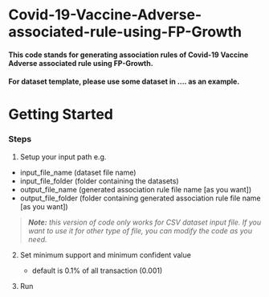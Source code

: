 # Covid-19-Vaccine-Adverse-associated-rule-using-FP-Growth
#### This code stands for generating association rules of Covid-19 Vaccine Adverse associated rule using FP-Growth.
#### For dataset template, please use some dataset in .... as an example.

# Getting Started
### Steps
1. Setup your input path e.g. 
  *  input_file_name   (dataset file name)
  *  input_file_folder   (folder containing the datasets)
  *  output_file_name   (generated association rule file name [as you want])
  *  output_file_folder   (folder containing generated association rule file name [as you want])
> _**Note:** this version of code only works for CSV dataset input file. If you want to use it for other type of file, you can modify the code as you need._

2. Set minimum support and minimum confident value 
   * default is 0.1% of all transaction (0.001)

3. Run
